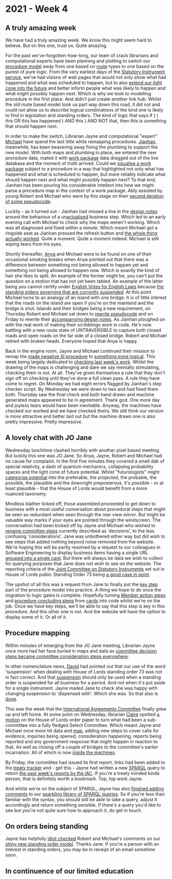 # 2021 - Week 4

## A truly amazing week

We have had a truly amazing week. We know this might seem hard to believe. But on this one, trust us. Quite amazing.

For the past we've-forgotten-how-long, our team of crack librarians and computational experts have been planning and plotting to switch our [procedure model](https://ukparliament.github.io/ontologies/procedure/procedure-ontology.html) away from one based on [route](https://ukparliament.github.io/ontologies/procedure/procedure-ontology.html#d4e164) types to one based on the purest of pure logic. From the very earliest days of the [Statutory Instrument service](https://statutoryinstruments.parliament.uk/), we've had visions of web pages that would not only show what had happened and what was scheduled to happen, but to also [extend our light cone into the future](https://thevoroscope.com/2017/02/24/the-futures-cone-use-and-history) and better inform people what was likely to happen and what might possibly happen next. Which is why we took to modelling procedure in the first place. And didn't just create another link hub. Whilst the old route based model took us part way down this road, it did not and could not allow us to describe logical combinations of the kind one is likely to find in legislation and standing orders. The kind of logic that says if ( ( this OR this has happened ) AND this ) AND NOT that, then this is something that should happen next.

In order to make the switch, Librarian Jayne and computational "expert" [Michael](https://twitter.com/fantasticlife) have spend the last little while remapping procedures. [Jianhan](https://twitter.com/jianhanzhu), meanwhile, has been beavering away fixing the plumbing to support the new model. With both maps and plumbing in place, we entered the new procedure data, mated it with [work package](https://ukparliament.github.io/ontologies/procedure/procedure-ontology.html#d4e222) data dragged out of the live database and the moment of truth arrived. Could we [visualise a work package](https://trello.com/c/CSr8KMvp/26-rewrite-work-package-visualisation) subject to a procedure in a way that highlighted not only what has happened and what is scheduled to happen, but more reliably indicate what should happen next and what might possibly happen next? To that end, Jianhan has been pouring his considerable intellect into how we might parse a procedure map in the context of a work package. Ably assisted by young Robert and Michael who were by this stage on their [second iteration of some pseudocode](https://ukparliament.github.io/ontologies/procedure/flowcharts/meta/parsing/#with-step-types).

Luckily - as it turned out - Jianhan had missed a line in the [design notes](https://ukparliament.github.io/ontologies/procedure/flowcharts/meta/design-notes/) around the behaviour of a un[actualised](https://ukparliament.github.io/ontologies/procedure/procedure-ontology.html#d4e367) business step. Which led to an early evening call with Michael to check why the maps weren't working. Which was all diagnosed and fixed within a minute. Which meant Michael got a ringside seat as Jianhan pressed the refresh button and [the whole thing actually worked](https://ukparliament.github.io/ontologies/meta/weeknotes/2021/04/pnis.png). Quite a moment. Quite a moment indeed. Michael is still wiping tears from his eyes.

Shortly thereafter, [Anya](https://twitter.com/bitten_) and Michael were to be found on one of their occasional smoking breaks when Anya pointed out that there was a difference between something not being allowed to happen yet and something not being allowed to happen now. Which is exactly the kind of hair she likes to split. An example of the former might be, you can't put the question on a motion that has not yet been tabled. An example of the latter being you cannot certify under [English Votes for English Laws](https://www.parliament.uk/site-information/glossary/english-votes-for-english-law-evel/) because [the standing orders governing that are currently suspended](https://publications.parliament.uk/pa/cm201919/cmstords/341/body.html#_idTextAnchor396). At this point Michael turns to an analogy of an island with one bridge. It is of little interest that the roads on the island are open if you're on the mainland and the bridge is shut. Islands and their bridges being a new requirement, on Thursday Robert and Michael sat down to [rewrite pseudocode](https://ukparliament.github.io/ontologies/procedure/flowcharts/meta/parsing/#with-step-types-2) and on Friday to rewrite their [accompanying design notes](https://ukparliament.github.io/ontologies/procedure/flowcharts/meta/design-notes/). As Jianhan ploughed on with the real work of making their scribblings work in code. He's now battling with a new route state of UNTRAVERSIBLE to capture both closed roads and open roads on the far side of a closed bridge. Robert and Michael retired with broken heads. Everyone hoped that Anya is happy.

Back in the engine room, Jayne and Michael continued their mission to remap the [made negative SI procedure](https://ukparliament.github.io/ontologies/procedure/flowcharts/sis/made-negative.pdf) to [something more logical](https://ukparliament.github.io/ontologies/procedure/flowcharts/sis/logic-gates/made-negative.pdf). This week being largely dedicated to [checking last week's work](https://trello.com/c/oOUrPDYh/21-enter-made-negative-data-to-staging). Whilst the drawing of the maps is challenging and dare we say mentally stimulating, checking them is not. At all. They've given themselves a rule that they don't sign off on checking until they've done a full clean pass. A rule they have come to regret. On Monday we had eight errors flagged by Jianhan's step checker script. By Wednesday we were down to two and had fixed them both. Thursday saw the final check and both hand drawn and machine generated maps appeared to be in agreement. Thank god. One more day and joyless tears would have been inevitable. Anyway, the machines have checked our worked and we have checked theirs. We still think our version is more attractive and better laid out but the machine drawn one is also pretty impressive. Pretty impressive.

## A lovely chat with JO Jane

Wednesday lunchtime clashed horribly with another pixel based meeting. But luckily this one was JO Jane. So Anya, Jayne, Robert and Michael had no cause for complaint. In the first five minutes they covered a small dab of special relativity, a dash of quantum mechanics, collapsing probability spaces and the light cone of future potential. Whilst "futurologists" might [categorise potential](https://thevoroscope.com/2017/02/24/the-futures-cone-use-and-history/) into the preferable, the projected, the probable, the possible, the plausible and the downright preposterous, it's possible - or at least plausible - that the House of Lords would benefit from a more nuanced taxonomy.

Mindless blather ticked off, those assembled proceeded to get down to business with a most useful conversation about procedural steps that might be seen as redundant when seen through the rear view mirror. But might be valuable way marks if your eyes are pointed through the windscreen. The conversation had been kicked off by Jayne and Michael who wished to [rename committee steps](https://trello.com/c/9KNWtQpk/333-select-committee-steps-decision-or-consideration) currently described as 'decisions', to the less confusing 'considerations'. Jane was unbothered either way but did wish to see steps that added nothing beyond noise removed from the website. We're hoping this will be partly resolved by a request to our colleagues in Software Engineering to display business items having a single URL [grouped into a single card](https://trello.com/c/uIrCwiJ3/303-si-171-business-items-sometimes-actualise-multiple-steps). But there will always be data we wish to collect for querying purposes that Jane does not wish to see on the website. The reporting criteria of the [Joint Committee on Statutory Instruments](https://committees.parliament.uk/committee/148/statutory-instruments-joint-committee) set out in House of Lords public Standing Order 73 being [a good case in point](https://trello.com/c/g8m2w3N6/13-cb-reporting-criteria-permission).

The upshot of all this was a request from Jane to finally put the [key step](https://ukparliament.github.io/ontologies/procedure/procedure-ontology.html#d4e336) part of the procedure model into practice. A thing we hope to do once the migration to logic gates is complete. Hopefully turning [Member action steps](https://ukparliament.github.io/ontologies/procedure/procedure-ontology.html#d4e352) and [procedure concluding steps](https://ukparliament.github.io/ontologies/procedure/procedure-ontology.html#d4e321) from [cards](https://trello.com/c/yLSVyjU0/207-member-step-key-step-and-conclusion-step) into code whilst we're on the job. Once we have key steps, we'll be able to say that this step is key in this procedure. And this other one is not. And the website will have the option to display some of it. Or all of it.

## Procedure mapping

Within minutes of emerging from the JO Jane meeting, Librarian Jayne once more had her face buried in maps and data as [committee decision steps became committee consideration steps everywhere](https://trello.com/c/9KNWtQpk/333-select-committee-steps-decision-or-consideration).

In other nomenclature news, [David](https://twitter.com/clerkly) had pointed out that our use of the word 'suspension' when dealing with House of Lords standing order 73 was not in fact correct. And that [suspension](https://ukparliament.github.io/ontologies/standing-order/standing-order-ontology.html#d4e174) should only be used when a standing order is suspended for all business for a period. And not when it's put aside for a single instrument. Jayne mailed Jane to check she was happy with changing suspension to 'dispensed with'. Which she was. So that also is [done](https://trello.com/c/CvaBwxUu/339-jw-so-suspension-vs-so-dispensed-with).

This was the week that the [International Agreements Committee](https://committees.parliament.uk/committee/448/eu-international-agreements-subcommittee/) finally grew up and left home. At some point on Wednesday, librarian [Claire](https://twitter.com/tinysprite) spotted [a motion](https://lordsbusiness.parliament.uk/ItemOfBusiness?itemOfBusinessId=91377&sectionId=38&businessPaperDate=2021-01-28) on the House of Lords order paper to turn what had been a sub-committee into a fully fledged Select Committee. Which meant Jayne and Michael once more hit data and [map](https://ukparliament.github.io/ontologies/procedure/flowcharts/crag-treaties/crag-treaties.pdf), adding new steps to cover calls for evidence, inquiries being opened, consideration happening, reports being reported and any government response that might happen in reaction to that. As well as closing off a couple of bridges to the committee's earlier incarnation. All of which is now [inside the machines](https://procedures.azurewebsites.net/Procedures/6/graph).

By Friday, the committee had issued its first report, links had been added to the [treaty tracker](https://treaties.parliament.uk/) and - get this - Jayne had written a new [SPARQL](https://en.wikipedia.org/wiki/SPARQL) query to return [the past week's reports by the IAC](https://api.parliament.uk/sparql#query=%23+This+query+uses+classes+from+UK+Parliament's+procedure+ontology%3A+https%3A%2F%2Fukparliament.github.io%2Fontologies%2Fprocedure%2Fprocedure-ontology.html.%0A%0A%23+This+query+looks+for+all+treaties%2C+subject+to+the+Constitutional+Reform+and+Governance+Act+2010%2C+that+were+considered+by+the+International+Agreements+Committee+(IAC).+%0A%0APREFIX+rdfs%3A+%3Chttp%3A%2F%2Fwww.w3.org%2F2000%2F01%2Frdf-schema%23%3E%0APREFIX+%3A+%3Chttps%3A%2F%2Fid.parliament.uk%2Fschema%2F%3E%0APREFIX+id%3A+%3Chttps%3A%2F%2Fid.parliament.uk%2F%3E%0A%23+The+above+rows+describe+where+the+datasets+that+this+query+is+built+on+come+from.+%0A%0Aselect+%3FTreaty+%3FTreatyname+%3FworkPackage+%3FLeadOrg+%3FSeries+%3FLink+%3Fdecision+%3Fdate2+%3FLink2+where+%7B%0A++%23+The+select+row+is+identifying+what+information+to+return+from+the+query.+These+are+all+variables+from+the+query+below.+SPARQL+variables+start+with+a+%3F+and+can+match+any+node+(resource+or+literal)+in+the+RDF+dataset.%0A%0A++%3FTreaty+a+%3ATreaty+.++%0A+++++%3FTreaty+rdfs%3Alabel+%3FTreatyname+.%0A+++%23+A+treaty+is+considered+a+workpackageable+thing+which+is+the+focus+of+a+workpackage.%0A++%0A++%23++It+is+useful+to+be+able+to+have+queries+that+allow+information+to+be+added+to+the+solution+where+the+information+is+available%2C+but+do+not+reject+the+solution+because+some+part+of+the+query+pattern+does+not+match.+The+use+of+OPTIONAL+below+allows+this%2C+if+the+data+does+not+exist+then+it+will+still+include+the+treaty+in+the+results.+The+reason+we+include+the+optional+for+the+variables+below+is+because+treaties+do+not+follow+a+strict+pattern+of+what+data+it+has.+Likewise%2C+there+can+also+be+a+delay+in+a+treaty+being+published+on+gov.uk+so+we+also+say+links+are+optional+so+that+any+possible+instrument+appears+in+the+results+still.+%0A++%0A++OPTIONAL%7B+%3FTreaty+%3AtreatyHasLeadGovernmentOrganisation%2F+rdfs%3Alabel+%3FLeadOrg+.%7D+%0A++OPTIONAL+%7B%3FTreaty+%3AtreatyHasSeriesMembership%2F+%3AseriesItemCitation+%3FSeries.%7D%0A++OPTIONAL+%7B%3FTreaty+%3AworkPackagedThingHasWorkPackagedThingWebLink+%3FLink.%7D%0A%23+While+these+filters+are+optional+they+are+still+vital+information+for+a+treaty.+The+LeadOrg+is+the+Department+responsible+for+the+treaty's+policy+which+is+different+to+the+laying+body.+The+Series+is+what+the+treaty+is+referenced+as.+And+of+course+a+link+to+the+treaty+itself.+++%0A++%0A+%3FTreaty+%3AworkPackagedThingHasWorkPackage+%3FworkPackage+.%0A++%23+A+workpackage+is+a+group+of+business+items+under+a+procedure+or+as+determined+by+a+committee%2C+for+example%3A+business+items+considered+during+the+passage+of+a+particular+Statutory+Instrument.%0A+%0A++%3FworkPackage+%3AworkPackageHasBusinessItem+%3Fbi2.%0A++%3Fbi2+%3AbusinessItemHasProcedureStep+%3FstepId2%3B%0A+++++++%3AbusinessItemHasBusinessItemWebLink+%3FLink2%3B%0A++%3AbusinessItemDate+%3Fdate2.%0A++%3FstepId2+%3AprocedureStepName+%3Fdecision%0A++FILTER+(%3FstepId2+in+(id%3AHKgXbapn%2C+id%3An3eNw1cK))%0A++%23+The+variables+above+are+looking+for+another+business+item+but+this+time+limiting+them+to+the+decisions+of+the+International+Agreements+Committee+Committee.+%0A%7D%0A&contentTypeConstruct=text%2Fturtle&contentTypeSelect=application%2Fsparql-results%2Bjson&endpoint=https%3A%2F%2Fapi.parliament.uk%2Fsparql&requestMethod=POST&tabTitle=Treaties+considered+by+the+International+Agreements+Committee+(HL)&headers=%7B%7D&outputFormat=table). If you're a treaty minded kinda person, that is definitely worth a bookmark. Top, top work Jayne.

And whilst we're on the subject of SPARQL, Jayne has also [finished adding comments](https://trello.com/c/BFYSMqLf/150-add-comments-to-sparql-library) to our [sparkling library of SPARQL queries](https://ukparliament.github.io/ontologies/procedure/meta/queries/). So if you're less than familiar with the syntax, you should still be able to take a query, adjust it accordingly and return something sensible. If there's a query you'd like to see but you're not quite sure how to approach it, do get in touch.

## On orders being standing

Jayne has helpfully [idiot checked](https://trello.com/c/CMF38OdX/326-sense-checking-standing-order-ontology) Robert and Michael's comments on our [shiny new standing order model](https://ukparliament.github.io/ontologies/standing-order/standing-order-ontology.html). Thanks Jane. If you're a person with an interest in standing orders, you may be in receipt of an email sometime soon.

## In continuence of our limited education







